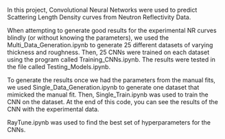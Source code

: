 In this project, Convolutional Neural Networks were used to predict Scattering Length Density curves from Neutron Reflectivity Data.

When attempting to generate good results for the experimental NR curves blindly (or without knowing the parameters), we used the Multi_Data_Generation.ipynb to generate 25 different datasets of varying thickness and roughness. Then, 25 CNNs were trained on each dataset using the program called Training_CNNs.ipynb. The results were tested in the file called Testing_Models.ipynb.

To generate the results once we had the parameters from the manual fits, we used Single_Data_Generation.ipynb to generate one dataset that mimicked the manual fit. Then, Single_Train.ipynb was used to train the CNN on the dataset. At the end of this code, you can see the results of the CNN with the experimental data.

RayTune.ipynb was used to find the best set of hyperparameters for the CNNs.